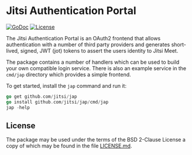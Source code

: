 # Jitsi Authentication Portal

[![GoDoc](https://godoc.org/github.com/jitsi/jap?status.svg)](https://godoc.org/github.com/jitsi/jap)
[![License](https://img.shields.io/badge/license-FreeBSD-blue.svg)](https://opensource.org/licenses/BSD-2-Clause)

The Jitsi Authentication Portal is an OAuth2 frontend that allows authentication
with a number of third party providers and generates short-lived, signed, JWT
(jot) tokens to assert the users identity to Jitsi Meet.

The package contains a number of handlers which can be used to build your own
compatible login service. There is also an example service in the `cmd/jap`
directory which provides a simple frontend.

To get started, install the `jap` command and run it:

```go
go get github.com/jitsi/jap
go install github.com/jitsi/jap/cmd/jap
jap -help
```

## License

The package may be used under the terms of the BSD 2-Clause License a copy of
which may be found in the file [LICENSE.md][LICENSE].

[LICENSE]: ./LICENSE.md
